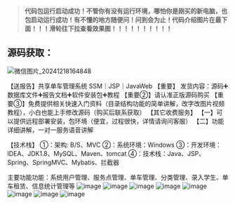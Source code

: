 > **代码包运行启动成功！不管你有没有运行环境，哪怕你是刚买的新电脑，也包启动运行成功！有不懂的地方随便问！问到会为止！代码介绍图片在最下面！！！滑轮往下拉查看效果图！！！！！！！！！！**
## 源码获取：
![微信图片_20241218164848](https://github.com/user-attachments/assets/de8f8c18-0e26-45ef-af42-91290f974328)

【送报告】共享单车管理系统 SSM｜JSP｜JavaWeb
【重要】
发货内容：源码➕数据库文件➕报告文档➕软件安装包➕教程
【重要②】请认准正版源码购买
【重要③】免费提供相关快速入门资料（目录结构功能的简单讲解，改字改图片视频教程），小白也能上手修改源码（购买后联系获取）
【其它收费服务】
【一】可以提供远程部署安装，包环境（便宜，过程很快，详情请询问客服）
【二】功能详细讲解，一对一服务语音讲解

【技术栈】
①：架构: B/S、MVC
②：系统环境：Windows
③：开发环境：IDEA、JDK1.8、MySQL、Maven、tomcat
④：技术栈：Java、JSP、Spring、SpringMVC、Mybatis、拦截器

主要功能功能：系统用户管理、服务点管理、单车管理、分类管理、录入学生、单车租赁、信息统计管理等
![image](https://github.com/user-attachments/assets/2c9c8655-589f-4ac4-b53c-abfd6e6476a3)
![image](https://github.com/user-attachments/assets/fd452f5b-e538-4c1a-ac91-21df85b07d7a)
![image](https://github.com/user-attachments/assets/7556fcd3-709d-4021-9cd5-8df0ab5d66ab)
![image](https://github.com/user-attachments/assets/fd8c1e82-99ab-41d4-9947-21cd7ad469ef)
![image](https://github.com/user-attachments/assets/8a4147d0-1475-4314-ad46-42c20777254a)
![image](https://github.com/user-attachments/assets/8dd4cbac-c981-464c-9747-e52f0a9a99a5)
![image](https://github.com/user-attachments/assets/97857d97-1361-43d5-80d5-8b7b2019e628)
![image](https://github.com/user-attachments/assets/c4c04e2a-a497-419e-940f-4f964d6081cb)
